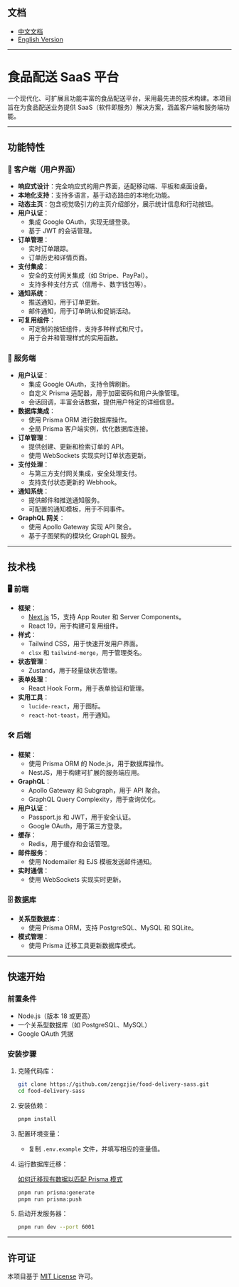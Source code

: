 ## 文档

- [中文文档](README.md)
- [English Version](README.en.md)

---

# 食品配送 SaaS 平台

一个现代化、可扩展且功能丰富的食品配送平台，采用最先进的技术构建。本项目旨在为食品配送业务提供 SaaS（软件即服务）解决方案，涵盖客户端和服务端功能。

---

## 功能特性

### 🌟 客户端（用户界面）

- **响应式设计**：完全响应式的用户界面，适配移动端、平板和桌面设备。
- **本地化支持**：支持多语言，基于动态路由的本地化功能。
- **动态主页**：包含视觉吸引力的主页介绍部分，展示统计信息和行动按钮。
- **用户认证**：
  - 集成 Google OAuth，实现无缝登录。
  - 基于 JWT 的会话管理。
- **订单管理**：
  - 实时订单跟踪。
  - 订单历史和详情页面。
- **支付集成**：
  - 安全的支付网关集成（如 Stripe、PayPal）。
  - 支持多种支付方式（信用卡、数字钱包等）。
- **通知系统**：
  - 推送通知，用于订单更新。
  - 邮件通知，用于订单确认和促销活动。
- **可复用组件**：
  - 可定制的按钮组件，支持多种样式和尺寸。
  - 用于合并和管理样式的实用函数。

### 🔧 服务端

- **用户认证**：
  - 集成 Google OAuth，支持令牌刷新。
  - 自定义 Prisma 适配器，用于加密密码和用户头像管理。
  - 会话回调，丰富会话数据，提供用户特定的详细信息。
- **数据库集成**：
  - 使用 Prisma ORM 进行数据库操作。
  - 全局 Prisma 客户端实例，优化数据库连接。
- **订单管理**：
  - 提供创建、更新和检索订单的 API。
  - 使用 WebSockets 实现实时订单状态更新。
- **支付处理**：
  - 与第三方支付网关集成，安全处理支付。
  - 支持支付状态更新的 Webhook。
- **通知系统**：
  - 提供邮件和推送通知服务。
  - 可配置的通知模板，用于不同事件。
- **GraphQL 网关**：
  - 使用 Apollo Gateway 实现 API 聚合。
  - 基于子图架构的模块化 GraphQL 服务。

---

## 技术栈

### 🖥️ 前端

- **框架**：
  - [Next.js](https://nextjs.org/) 15，支持 App Router 和 Server Components。
  - React 19，用于构建可复用组件。
- **样式**：
  - Tailwind CSS，用于快速开发用户界面。
  - `clsx` 和 `tailwind-merge`，用于管理类名。
- **状态管理**：
  - Zustand，用于轻量级状态管理。
- **表单处理**：
  - React Hook Form，用于表单验证和管理。
- **实用工具**：
  - `lucide-react`，用于图标。
  - `react-hot-toast`，用于通知。

### 🛠️ 后端

- **框架**：
  - 使用 Prisma ORM 的 Node.js，用于数据库操作。
  - NestJS，用于构建可扩展的服务端应用。
- **GraphQL**：
  - Apollo Gateway 和 Subgraph，用于 API 聚合。
  - GraphQL Query Complexity，用于查询优化。
- **用户认证**：
  - Passport.js 和 JWT，用于安全认证。
  - Google OAuth，用于第三方登录。
- **缓存**：
  - Redis，用于缓存和会话管理。
- **邮件服务**：
  - 使用 Nodemailer 和 EJS 模板发送邮件通知。
- **实时通信**：
  - 使用 WebSockets 实现实时更新。

### 🗄️ 数据库

- **关系型数据库**：
  - 使用 Prisma ORM，支持 PostgreSQL、MySQL 和 SQLite。
- **模式管理**：
  - 使用 Prisma 迁移工具更新数据库模式。

---

## 快速开始

### 前置条件

- Node.js（版本 18 或更高）
- 一个关系型数据库（如 PostgreSQL、MySQL）
- Google OAuth 凭据

### 安装步骤

1. 克隆代码库：

   ```bash
   git clone https://github.com/zengzjie/food-delivery-sass.git
   cd food-delivery-sass
   ```

2. 安装依赖：

   ```bash
   pnpm install
   ```

3. 配置环境变量：

   - 复制 `.env.example` 文件，并填写相应的变量值。

4. 运行数据库迁移：

   [如何迁移现有数据以匹配 Prisma 模式](https://zhuanlan.zhihu.com/p/568353578)

   ```bash
   pnpm run prisma:generate
   pnpm run prisma:push
   ```

5. 启动开发服务器：
   ```bash
   pnpm run dev --port 6001
   ```

---

## 许可证

本项目基于 [MIT License](LICENSE) 许可。
